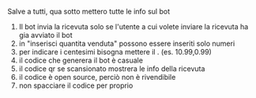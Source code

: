  Salve a tutti, qua sotto mettero tutte le info sul bot

1. Il bot invia la ricevuta solo se l'utente a cui volete inviare la ricevuta ha gia avviato il bot 
2. in "inserisci quantita venduta" possono essere inseriti solo numeri
3. per indicare i centesimi bisogna mettere il . (es. 10.99,0.99)
4. il codice che generera il bot è casuale
5. il codice qr se scansionato mostrera le info della ricevuta
6. il codice è open source, perciò non è rivendibile 
7. non spacciare il codice per proprio
